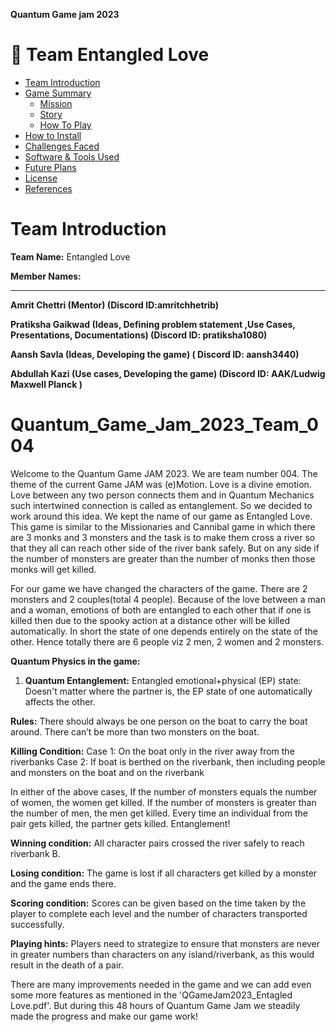 **Quantum Game jam 2023**

# :space_invader: Team Entangled Love

- [Team Introduction](#team-introduction)
- [Game Summary](#game-summary)
  - [Mission](#mission)
  - [Story](#story)
  - [How To Play](#how-to-play)
- [How to Install](#how-to-install)
- [Challenges Faced](#challenges-faced)
- [Software & Tools Used](#software--tools-used)
- [Future Plans](#future-plans)
- [License](#license)
- [References](#references)

# Team Introduction
**Team Name:** Entangled Love





****Member Names:****

------------
**Amrit Chettri (Mentor) (Discord ID:amritchhetrib)**

**Pratiksha Gaikwad (Ideas, Defining problem statement ,Use Cases, Presentations, Documentations) (Discord ID: pratiksha1080)**

**Aansh Savla (Ideas, Developing the game) ( Discord ID: aansh3440)**

**Abdullah Kazi (Use cases, Developing the game) (Discord ID: AAK/Ludwig Maxwell Planck  )**










# Quantum_Game_Jam_2023_Team_004
Welcome to the Quantum Game JAM 2023. We are team number 004. The theme of the current Game JAM was (e)Motion. Love is a divine emotion. Love between any two person connects them and in Quantum Mechanics such intertwined connection is called as entanglement. So we decided to work around this idea. We kept the name of our game as Entangled Love. This game is similar to the Missionaries and Cannibal game in which there are 3 monks and 3 monsters and the task is to make them cross a river so that they all can reach other side of the river bank safely. But on any side if the number of monsters are greater than the number of monks then those monks will get killed.      

For our game we have changed the characters of the game. There are 2 monsters and 2 couples(total 4 people). Because of the love between a man and a woman, emotions of both are entangled to each other that if one is killed then due to the spooky action at a distance other will be killed automatically. In short the state of one depends entirely on the state of the other. Hence totally there are 6 people viz 2 men, 2 women and 2 monsters.    

**Quantum Physics in the game:**    
1) **Quantum Entanglement:** Entangled emotional+physical (EP) state: Doesn't matter where the partner is, the EP state of one automatically affects the other.    

**Rules:**
There should always be one person on the boat to carry the boat around.
There can’t be more than two monsters on the boat.

**Killing Condition:** 
Case 1: On the boat only in the river away from the riverbanks
Case 2: If boat is berthed on the riverbank, then including people and monsters on the boat and on the riverbank 

In either of the above cases,
If the number of monsters equals the number of women, the women get killed.
If the number of monsters is greater than the number of men, the men get killed.
Every time an individual from the pair gets killed, the partner gets killed. Entanglement!

 
**Winning condition:** 
All character pairs crossed the river safely to reach riverbank B.

**Losing condition:**
The game is lost if all characters get killed by a monster and the game ends there.

**Scoring condition:**
Scores can be given based on the time taken by the player to complete each level and the number of characters transported successfully.

**Playing hints:**
Players need to strategize to ensure that monsters are never in greater numbers than characters on any island/riverbank, as this would result in the death of a pair.


There are many improvements needed in the game and we can add even some more features as mentioned in the 'QGameJam2023_Entagled Love.pdf'. But during this 48 hours of Quantum Game Jam we steadily made the progress and make our game work!  
